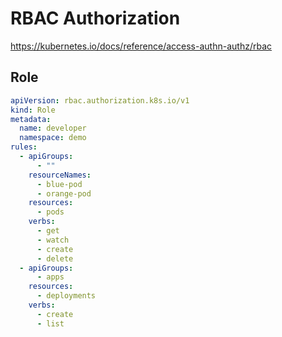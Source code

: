 # RBAC Authorization

https://kubernetes.io/docs/reference/access-authn-authz/rbac

## Role

```yaml
apiVersion: rbac.authorization.k8s.io/v1
kind: Role
metadata:
  name: developer
  namespace: demo
rules:
  - apiGroups:
      - ""
    resourceNames:
      - blue-pod
      - orange-pod
    resources:
      - pods
    verbs:
      - get
      - watch
      - create
      - delete
  - apiGroups:
      - apps
    resources:
      - deployments
    verbs:
      - create
      - list
```

```yaml

```
